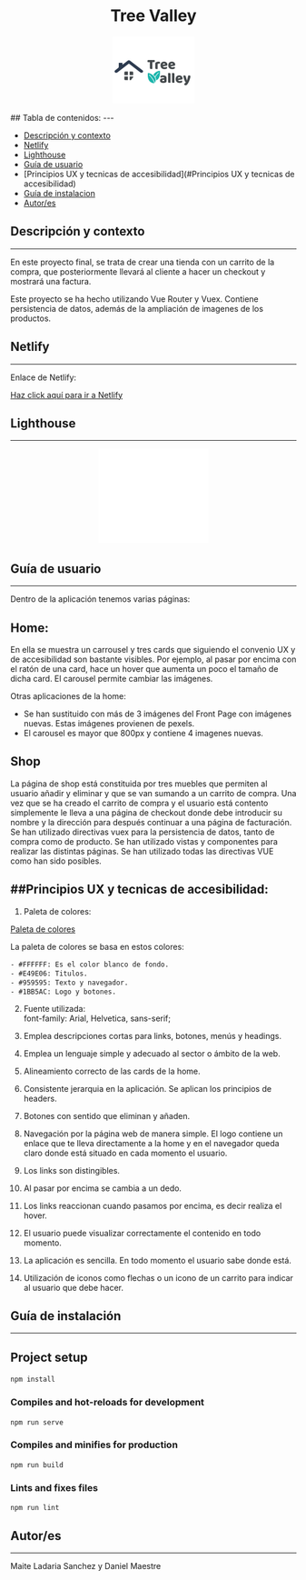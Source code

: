 
<h1 align="center"> Tree Valley</h1>
<p align="center"><img src="/src/assets/images/TreeValley.png" alt="Lighthouse"/></p> 
## Tabla de contenidos:
---

- [Descripción y contexto](#descripción-y-contexto)
- [Netlify](#Netlify)  
- [Lighthouse ](#Lighthouse )
- [Guía de usuario](#guía-de-usuario)
- [Principios UX y tecnicas de accesibilidad](#Principios UX y tecnicas de accesibilidad)
- [Guía de instalacion](#guía-de-instalación) 
- [Autor/es](#autores)



## Descripción y contexto
---
En este proyecto final, se trata de crear una tienda con un carrito de la compra, que posteriormente llevará al cliente a hacer un checkout y mostrará una factura.

Este proyecto se ha hecho utilizando Vue Router y Vuex. Contiene persistencia de datos, además de la ampliación de imagenes de los productos.
## Netlify
---
Enlace de Netlify:
<p> <a href="https://gallant-bassi-7e9692.netlify.app/">Haz click aquí para ir a Netlify</a></p>

## Lighthouse
---
<p align="center"><img src="/src/assets/Lighthouse.png" alt="Lighthouse"/></p> 

## Guía de usuario
---
Dentro de la aplicación tenemos varias páginas:

<h2> Home:</h2>
En ella se muestra un carrousel y tres cards que siguiendo el convenio UX y de accesibilidad son bastante visibles. Por ejemplo, al pasar por encima con el ratón de una card, hace un hover que aumenta un poco el tamaño de dicha card.
El carousel permite cambiar las imágenes.

Otras aplicaciones de la home:
- Se han sustituido con más de 3 imágenes del Front Page con imágenes nuevas. Estas imágenes provienen de pexels.
- El carousel es mayor que 800px y contiene 4 imagenes nuevas.

<h2> Shop </h2>
La página de shop está constituida por tres muebles que permiten al usuario añadir y eliminar y que se van sumando a un carrito de compra. Una vez que se ha creado el carrito de compra y el usuario está contento simplemente le lleva a una página de checkout donde debe introducir su nombre y la dirección para después continuar a una página de facturación.
Se han utilizado directivas vuex para la persistencia de datos, tanto de compra como de producto. Se han utilizado vistas y componentes para realizar las distintas páginas. Se han utilizado todas las directivas VUE como han sido posibles.

##Principios UX y tecnicas de accesibilidad: 
---
  1. Paleta de colores:
<p> <a href="https://coolors.co/ffffff-e49e06-959595-1bb5ac">Paleta de colores</a></p>
    La paleta de colores se basa en estos colores:

    - #FFFFFF: Es el color blanco de fondo.
    - #E49E06: Titulos.
    - #959595: Texto y navegador.
    - #1BB5AC: Logo y botones.

2. Fuente utilizada:  
font-family: Arial, Helvetica, sans-serif;

3. Emplea descripciones cortas para links, botones, menús y headings.

4. Emplea un lenguaje simple y adecuado al sector o ámbito de la web.

5. Alineamiento correcto de las cards de la home.

6. Consistente jerarquia en la aplicación. Se aplican los principios de headers.

7. Botones con sentido que eliminan y añaden.

8. Navegación por la página web de manera simple. El logo contiene un enlace que te lleva directamente a la home y en el navegador queda claro donde está situado en cada momento el usuario.

9. Los links son distingibles.

10. Al pasar por encima se cambia a un dedo.

11. Los links reaccionan cuando pasamos por encima, es decir realiza el hover.
12. El usuario puede visualizar correctamente el contenido en todo momento.
13. La aplicación es sencilla. En todo momento el usuario sabe donde está.
14. Utilización de iconos como flechas o un icono de un carrito para indicar al usuario que debe hacer.


## Guía de instalación
---
## Project setup
```
npm install
```

### Compiles and hot-reloads for development
```
npm run serve
```

### Compiles and minifies for production
```
npm run build
```

### Lints and fixes files
```
npm run lint
```

## Autor/es
---
Maite Ladaria Sanchez y Daniel Maestre



